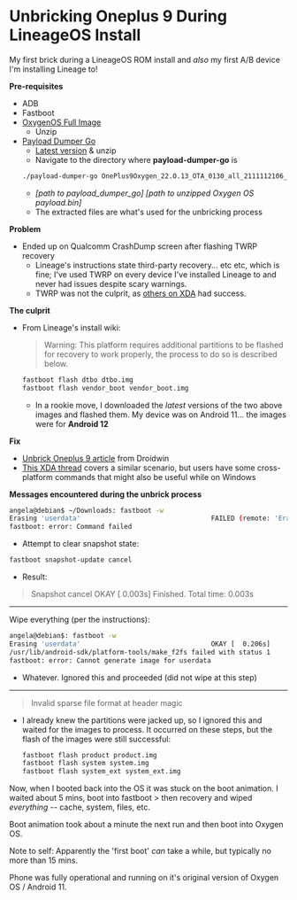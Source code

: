 # Unbricking Oneplus 9 During LineageOS Install
My first brick during a LineageOS ROM install and *also* my first A/B device I'm installing Lineage to!

**Pre-requisites**
- ADB
- Fastboot
- [OxygenOS Full Image](https://www.oneplus.com/support/softwareupgrade/details?code=PM1617074715494)
  - Unzip
- [Payload Dumper Go](https://github.com/ssut/payload-dumper-go)
  - [Latest version](https://github.com/ssut/payload-dumper-go/releases) & unzip
  - Navigate to the directory where **payload-dumper-go** is
  ```bash
  ./payload-dumper-go OnePlus9Oxygen_22.O.13_OTA_0130_all_2111112106_03a66541157c4af5/payload.bin
  ```
    - *[path to payload_dumper_go] [path to unzipped Oxygen OS payload.bin]*
    - The extracted files are what's used for the unbricking process

**Problem**
- Ended up on Qualcomm CrashDump screen after flashing TWRP recovery
  - Lineage's instructions state third-party recovery... etc etc, which is fine; I've used TWRP on every device I've installed Lineage to and never had issues despite scary warnings.
  - TWRP was not the culprit, as [others on XDA](https://forum.xda-developers.com/t/recovery-11-official-teamwin-recovery-project.4294289/) had success.


**The culprit**
- From Lineage's install wiki:
  > Warning: This platform requires additional partitions to be flashed for recovery to work properly, the process to do so is described below.
  ```bash
  fastboot flash dtbo dtbo.img
  fastboot flash vendor_boot vendor_boot.img
  ```
    - In a rookie move, I downloaded the *latest* versions of the two above images and flashed them.  My device was on Android 11... the images were for **Android 12**


**Fix**
- [Unbrick Oneplus 9 article](https://www.droidwin.com/unbrick-oneplus-9-pro-fastboot-commands/) from Droidwin
- [This XDA thread](https://forum.xda-developers.com/t/restore-oneplus-9-to-stock-via-fastboot-commands.4265153/) covers a similar scenario, but users have some cross-platform commands that might also be useful while on Windows

**Messages encountered during the unbrick process**

```bash
angela@debian$ ~/Downloads: fastboot -w
Erasing 'userdata'                                 FAILED (remote: 'Erase of userdata is not allowed in snapshotted state')
fastboot: error: Command failed
```
  - Attempt to clear snapshot state:

  ```bash
  fastboot snapshot-update cancel
  ```

  - Result:
  > Snapshot cancel                                    OKAY [  0.003s]
Finished. Total time: 0.003s

***

Wipe everything (per the instructions):
```bash
angela@debian$: fastboot -w
Erasing 'userdata'                                 OKAY [  0.206s]
/usr/lib/android-sdk/platform-tools/make_f2fs failed with status 1
fastboot: error: Cannot generate image for userdata
  ```
  - Whatever.  Ignored this and proceeded (did not wipe at this step)
***

  > Invalid sparse file format at header magic


  - I already knew the partitions were jacked up, so I ignored this and waited for the images to process.
    It occurred on these steps, but the flash of the images were still successful:

    ```bash
    fastboot flash product product.img
    fastboot flash system system.img
    fastboot flash system_ext system_ext.img
    ```

Now, when I booted back into the OS it was stuck on the boot animation.  I waited about 5 mins, boot into fastboot > then recovery and wiped *everything* -- cache, system, files, etc.

Boot animation took about a minute the next run and then boot into Oxygen OS.

Note to self: Apparently the 'first boot' *can* take a while, but typically no more than 15 mins.

Phone was fully operational and running on it's original version of Oxygen OS / Android 11.
